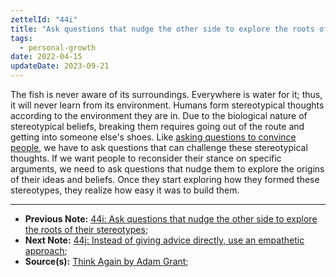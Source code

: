```yaml
---
zettelId: "44i"
title: "Ask questions that nudge the other side to explore the roots of their stereotypes"
tags:
  - personal-growth
date: 2022-04-15
updateDate: 2023-09-21
---
```


The fish is never aware of its surroundings. Everywhere is water for it; thus, it will never learn from its environment. Humans form stereotypical thoughts according to the environment they are in. Due to the biological nature of stereotypical beliefs, breaking them requires going out of the route and getting into someone else's shoes. Like [asking questions to convince people](/notes/44h/), we have to ask questions that can challenge these stereotypical thoughts. If we want people to reconsider their stance on specific arguments, we need to ask questions that nudge them to explore the origins of their ideas and beliefs. Once they start exploring how they formed these stereotypes, they realize how easy it was to build them.

---

- **Previous Note:** [44i: Ask questions that nudge the other side to explore the roots of their stereotypes](/notes/44i/);
- **Next Note:** [44j: Instead of giving advice directly, use an empathetic approach](/notes/44j/);
- **Source(s):** [Think Again by Adam Grant](/books/think-again-by-adam-grant-book-summary-review-and-notes/);
